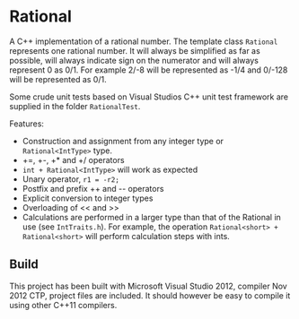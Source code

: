 Rational
========

A C++ implementation of a rational number. The template class `Rational`
represents one rational number. It will always be simplified as far as possible, 
will always indicate sign on the numerator and will always represent 0 as 0/1. 
For example 2/-8 will be represented as -1/4 and 0/-128 will be represented as 
0/1.

Some crude unit tests based on Visual Studios C++ unit test framework are 
supplied in the folder `RationalTest`.

Features:

- Construction and assignment from any integer type or `Rational<IntType>` type. 
- +=, +-, +* and +/ operators
- `int + Rational<IntType>` will work as expected
- Unary operator, `r1 = -r2;`
- Postfix and prefix ++ and -- operators
- Explicit conversion to integer types
- Overloading of << and >>
- Calculations are performed in a larger type than that of the Rational in use 
  (see `IntTraits.h`). For example, the operation `Rational<short> + 
  Rational<short>` will perform calculation steps with ints.

Build
-----
This project has been built with Microsoft Visual Studio 2012, compiler Nov 
2012 CTP, project files are included. It should however be easy to compile it 
using other C++11 compilers.